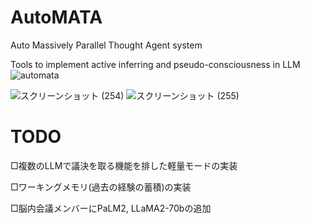 # AutoMATA
Auto Massively Parallel Thought Agent system

Tools to implement active inferring and pseudo-consciousness in LLM
![automata](https://github.com/sudy-super/AutoMATA/assets/128252727/644fd848-276f-4dfd-9044-1ecaada5d178)


![スクリーンショット (254)](https://github.com/sudy-super/AutoMATA/assets/128252727/3fe8a618-a719-46d0-b059-769e1917ac59)
![スクリーンショット (255)](https://github.com/sudy-super/AutoMATA/assets/128252727/2a05bb62-bccc-4181-8d93-0d79dade2744)

# TODO

□複数のLLMで議決を取る機能を排した軽量モードの実装

□ワーキングメモリ(過去の経験の蓄積)の実装

□脳内会議メンバーにPaLM2, LLaMA2-70bの追加
